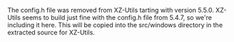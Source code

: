 The config.h file was removed from XZ-Utils tarting with version 5.5.0.
XZ-Utils seems to build just fine with the config.h file from 5.4.7, so we're
including it here. This will be copied into the src/windows directory in the
extracted source for XZ-Utils.
